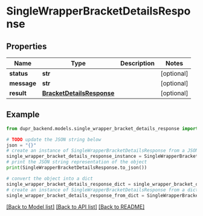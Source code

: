 # SingleWrapperBracketDetailsResponse


## Properties

Name | Type | Description | Notes
------------ | ------------- | ------------- | -------------
**status** | **str** |  | [optional] 
**message** | **str** |  | [optional] 
**result** | [**BracketDetailsResponse**](BracketDetailsResponse.md) |  | [optional] 

## Example

```python
from dupr_backend.models.single_wrapper_bracket_details_response import SingleWrapperBracketDetailsResponse

# TODO update the JSON string below
json = "{}"
# create an instance of SingleWrapperBracketDetailsResponse from a JSON string
single_wrapper_bracket_details_response_instance = SingleWrapperBracketDetailsResponse.from_json(json)
# print the JSON string representation of the object
print(SingleWrapperBracketDetailsResponse.to_json())

# convert the object into a dict
single_wrapper_bracket_details_response_dict = single_wrapper_bracket_details_response_instance.to_dict()
# create an instance of SingleWrapperBracketDetailsResponse from a dict
single_wrapper_bracket_details_response_from_dict = SingleWrapperBracketDetailsResponse.from_dict(single_wrapper_bracket_details_response_dict)
```
[[Back to Model list]](../README.md#documentation-for-models) [[Back to API list]](../README.md#documentation-for-api-endpoints) [[Back to README]](../README.md)



